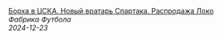 <!--2024-12-23 13:08:39-->
<div class="yb">
  <a class="nodecor" href="/index.html?sport/borha_v_cska_novyj_vratar_spartaka_rasprodaja_loko">
    <img class="preview" data-videoid="BLcvkT9_ims" src="https://i3.ytimg.com/vi/BLcvkT9_ims/hqdefault.jpg" align="middle" alt="">
  </a>
  <div class="inlbl text">
    <a class="nodecor" href="/index.html?sport/borha_v_cska_novyj_vratar_spartaka_rasprodaja_loko">Борха в ЦСКА. Новый вратарь Спартака. Распродажа Локо</a><br>
    <i class="smaller2">Фабрика Футбола</i><br>
    <i class="smaller3">2024-12-23</i>
  </div>
</div>
